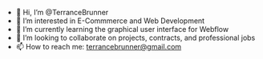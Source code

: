 - 👋 Hi, I’m @TerranceBrunner
- 👀 I’m interested in E-Commmerce and Web Development
- 🌱 I’m currently learning the graphical user interface for Webflow 
- 💞️ I’m looking to collaborate on projects, contracts, and professional jobs
- 📫 How to reach me: terrancebrunner@gmail.com

<!---
TerranceBrunner/TerranceBrunner is a ✨ special ✨ repository because its `README.md` (this file) appears on your GitHub profile.
You can click the Preview link to take a look at your changes.
--->
